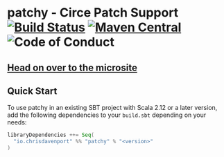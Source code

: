 # patchy - Circe Patch Support [![Build Status](https://github.com/ChristopherDavenport/patchy/actions/workflows/ci.yml/badge.svg)](https://travis-ci.com/ChristopherDavenport/patchy) [![Maven Central](https://maven-badges.herokuapp.com/maven-central/io.chrisdavenport/patchy_2.12/badge.svg)](https://maven-badges.herokuapp.com/maven-central/io.chrisdavenport/patchy_2.12) ![Code of Conduct](https://img.shields.io/badge/Code%20of%20Conduct-Scala-blue.svg)

## [Head on over to the microsite](https://ChristopherDavenport.github.io/patchy)

## Quick Start

To use patchy in an existing SBT project with Scala 2.12 or a later version, add the following dependencies to your
`build.sbt` depending on your needs:

```scala
libraryDependencies ++= Seq(
  "io.chrisdavenport" %% "patchy" % "<version>"
)
```
